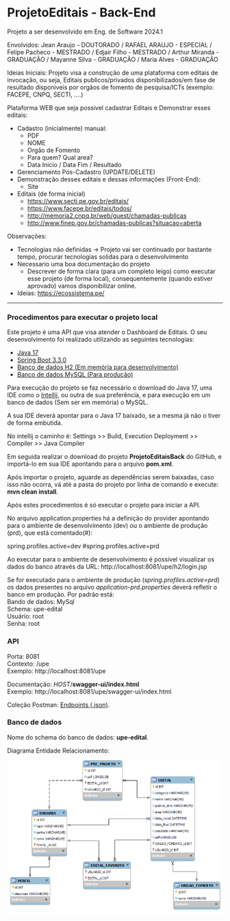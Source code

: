 # ProjetoEditais - Back-End

Projeto a ser desenvolvido em Eng. de Software 2024.1

Envolvidos: Jean Araujo - DOUTORADO / RAFAEL ARAUJO - ESPECIAL / Felipe Pacheco - MESTRADO / Edjair Filho - MESTRADO / Arthur Miranda - GRADUAÇÃO / Mayanne Silva - GRADUAÇÃO / Maria Alves - GRADUAÇÃO

Ideias Iniciais:
Projeto visa a construção de uma plataforma com editais de invocação, ou seja, Editais publicos/privados disponibilizados/em fase de resultado disponiveis por orgãos de fomento de pesquisa/ICTs (exemplo: FACEPE, CNPQ, SECTI, ....) 

Plataforma WEB que seja possivel cadastrar Editais e Demonstrar esses editais:
  - Cadastro (inicialmente) manual:
      - PDF
      - NOME
      - Orgão de Fomento
      - Para quem? Qual area?
      - Data Inicio / Data Fim / Resultado
  - Gerenciamento Pós-Cadastro (UPDATE/DELETE)
  - Demonstração desses editais e dessas informações (Front-End):
      - Site
  - Editais (de forma inicial)
    - https://www.secti.pe.gov.br/editais/
    - https://www.facepe.br/editais/todos/
    - http://memoria2.cnpq.br/web/guest/chamadas-publicas
    - http://www.finep.gov.br/chamadas-publicas?situacao=aberta
   
Observações:
  - Tecnologias não definidas -> Projeto vai ser continuado por bastante tempo, procurar tecnologias solidas para o desenvolvimento
  - Necessario uma boa documentação do projeto
      - Descrever de forma clara (para um completo leigo) como executar esse projeto (de forma local), consequentemente (quando estiver aprovado) vamos disponibilizar online.
  - Ideias: https://ecossistema.pe/

-----------
### Procedimentos para executar o projeto local

Este projeto é uma API que visa atender o Dashboard de Editais. O seu desenvolvimento foi realizado utilizando as seguintes tecnologias:

- [Java 17](https://www.oracle.com/java/technologies/javase/jdk17-archive-downloads.html)
- [Spring Boot 3.3.0](https://spring.io/projects/spring-boot) 
- [Banco de dados H2 (Em memória para desenvolvimento)](https://www.h2database.com/html/main.html)
- [Banco de dados MySQL (Para produção)](https://dev.mysql.com/downloads/mysql/)

Para execução do projeto se faz necessário o download do Java 17, uma IDE como o [Intellij](https://www.jetbrains.com/idea/download/other.html), ou outra de sua preferência, e para execução em um banco de dados (Sem ser em memória) o MySQL.

A sua IDE deverá apontar para o Java 17 baixado, se a mesma já não o tiver de forma embutida.

No intellij o caminho é: Settings >> Build, Execution Deployment >> Compiler >> Java Compiler

Em seguida realizar o download do projeto **ProjetoEditaisBack** do GitHub, e importá-lo em sua IDE apontando para o arquivo **pom.xml**.

Após importar o projeto, aguarde as dependências serem baixadas, caso isso não ocorra, vá até a pasta do projeto por linha de comando e execute: **mvn clean install**.

Após estes procedimentos é só executar o projeto para iniciar a API.

No arquivo application.properties há a definição do provider apontando para o ambiente de desenvolvimento (dev) ou o ambiente de produção (prd), que está comentado(#):

spring.profiles.active=dev
#spring.profiles.active=prd

Ao executar para o ambiente de desenvolvimento é possível visualizar os dados do banco através da URL: http://localhost:8081/upe/h2/login.jsp

Se for executado para o ambiente de produção (_spring.profiles.active=prd_) os dados presentes no arquivo _application-prd.properties_ deverá refletir o banco em produção.
Por padrão está: \
Bando de dados: MySql \
Schema: upe-edital \
Usuário: root \
Senha: root

### API

Porta: 8081 \
Contexto: /upe \
Exemplo: http://localhost:8081/upe

Documentação: _HOST_/**swagger-ui/index.html** \
Exemplo: http://localhost:8081/upe/swagger-ui/index.html

Coleção Postman: [Endpoints (.json)](src/main/resources/collections_endpoints/UPE-Edital_v3.postman_collection.json).

### Banco de dados

Nome do schema do banco de dados: **upe-edital**.

Diagrama Entidade Relacionamento:

<img src="src/main/resources/db/DER_v2.png" alt="Modelo DER">
